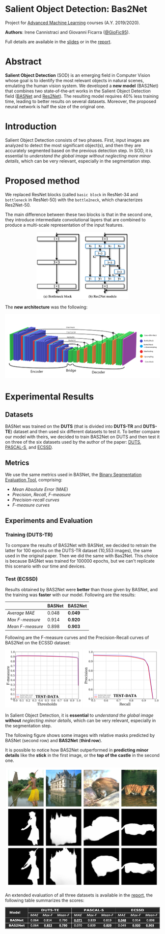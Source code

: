 # Salient Object Detection: Bas2Net
Project for [Advanced Machine Learning](https://sites.google.com/di.uniroma1.it/aml-2021-2022) courses (A.Y. 2019/2020).

**Authors**: Irene Cannistraci and Giovanni Ficarra ([@GioFic95](https://github.com/GioFic95)).

Full details are available in the [slides](./slides.pdf) or in the [report](./report.pdf).

# Abstract
**Salient Object Detection** (SOD) is an emerging field in Computer Vision whose goal is to identify the most relevant objects in natural scenes, emulating the human vision system.
We developed a **new model** (BAS2Net) that combines two state‐of‐the‐art works in the Salient Object Detection field ([BASNet](https://openaccess.thecvf.com/content_CVPR_2019/papers/Qin_BASNet_Boundary-Aware_Salient_Object_Detection_CVPR_2019_paper.pdf) and [Res2Net](https://arxiv.org/pdf/1904.01169v3.pdf)). The resulting model requires 40% less training time, leading to better results on several datasets. Moreover, the proposed neural network is half the size of the original one. 

# Introduction
Salient Object Detection consists of two phases. First, input images are analyzed to detect the most significant object(s), and then they are accurately segmented based on the previous detection step. In SOD, it is essential to _understand the global image without neglecting more minor details_, which can be very relevant, especially in the segmentation step.

# Proposed method
We replaced ResNet blocks (called `basic block` in ResNet-34 and `bottleneck` in ResNet-50) with  the `bottle2neck`, which characterizes Res2Net-50.

The main difference between these two blocks is that in the second one, they introduce intermediate convolutional layers that are combined to produce a multi-scale representation of the input features.
<div align="center">
<img src="./docs/bottle2neck.png" width="300">
</div>

The **new architecture** was the following:
<div align="center">
<img src="./docs/bas2net.png">
</div>

# Experimental Results

## Datasets
BASNet was trained on the **DUTS** (that is divided into **DUTS-TR** and **DUTS-TE**) dataset and then used six different datasets to test it. To better compare our model with theirs, we decided to train BAS2Net on DUTS and then test it on three of the six datasets used by the author of the paper: [DUTS](http://saliencydetection.net/duts/), [PASCAL-S](http://cbs.ic.gatech.edu/salobj/.), and [ECSSD](http://www.cse.cuhk.edu.hk/leojia/projects/hsaliency/dataset.html).

## Metrics
We use the same metrics used in BASNet, the [Binary Segmentation Evaluation Tool](https://github.com/xuebinqin/Binary-Segmentation-Evaluation-Tool), comprising:
* _Mean Absolute Error_ (MAE)
* _Precision_, _Recall_, _F-measure_
* _Precision-recall curves_
* _F-measure curves_

## Experiments and Evaluation

### Training (DUTS-TR)
To compare the results of BAS2Net with BASNet, we decided to retrain the latter for 100 epochs on the DUTS-TR dataset (10,553 images), the same used in the original paper. Then we did the same with Bas2Net. This choice is because BASNet was trained for 100000 epochs, but we can't replicate this scenario with our time and devices.

### Test (ECSSD)
Results obtained by BAS2Net were **better** than those given by BASNet, and the training was **faster** with our model. Following are the results:

<div align="center">

|                  	| BASNet 	| BAS2Net   	|
|------------------	|--------	|-----------	|
| _Average MAE_    	| 0.048  	| **0.049** 	|
| _Max F-measure_  	| 0.914  	| **0.920** 	|
| _Mean F-measure_ 	| 0.898  	| **0.903** 	|

</div>

Following are the F-measure curves and the Precision-Recall curves of BAS2Net on the ECSSD dataset:

<div align="center">
    <img src="./docs/fmeasure_ecssd_final_curves.png" width="250">
    <img src="./docs/pr_ecssd_final_curves.png" width="250">
</div>

In Salient Object Detection, it is **essential** to _understand the global image_ **without** _neglecting minor details_, which can be very relevant, especially in the segmentation step.

The following figure shows some images with relative masks predicted by BASNet (second row) and **BAS2Net** (**third row**).

It is possible to notice how BAS2Net outperformed in **predicting minor details** like the **stick** in the first image, or the **top of the castle** in the second one.

<div align="center">
    <img src="./docs/ecssd.jpg" width="500">
</div>

An extended evaluation of all three datasets is available in the [report](./report.pdf), the following table summarizes the scores:
<div align="center">
    <img src="./docs/table_results.png">
</div>

